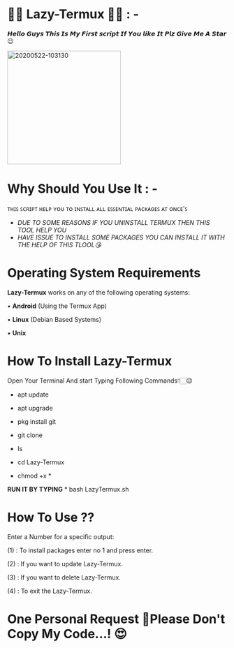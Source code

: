 # 👨‍💻 Lazy-Termux 👨‍💻 : -
 𝙃𝙚𝙡𝙡𝙤 𝙂𝙪𝙮𝙨 𝙏𝙝𝙞𝙨 𝙄𝙨 𝙈𝙮 𝙁𝙞𝙧𝙨𝙩 𝙨𝙘𝙧𝙞𝙥𝙩 𝙄𝙛 𝙔𝙤𝙪 𝙡𝙞𝙠𝙚 𝙄𝙩 𝙋𝙡𝙯 𝙂𝙞𝙫𝙚 𝙈𝙚 𝘼 𝙎𝙩𝙖𝙧😉

<a href="https://ibb.co/tLC3WnV"><img src="https://i.ibb.co/NTY7Hfc/20200522-103130.jpg" align="center" width="260" height="260" alt="20200522-103130" border="0"></a>
# Why Should You Use It : -

ᴛʜɪꜱ ꜱᴄʀɪᴘᴛ ʜᴇʟᴘ ʏᴏᴜ ᴛᴏ ɪɴꜱᴛᴀʟʟ ᴀʟʟ ᴇꜱꜱᴇɴᴛɪᴀʟ ᴘᴀᴄᴋᴀɢᴇꜱ ᴀᴛ ᴏɴᴄᴇ'ꜱ

* *DUE TO SOME REASONS IF YOU UNINSTALL TERMUX THEN THIS TOOL HELP YOU*
* *HAVE ISSUE TO INSTALL SOME PACKAGES YOU CAN INSTALL IT WITH THE HELP OF THIS TLOOL😘*

# Operating System Requirements 

**Lazy-Termux** works on any of the following operating systems:

• **Android** (Using the Termux App)

• **Linux** (Debian Based Systems)

• **Unix**

# How To Install Lazy-Termux
Open Your Terminal And start Typing Following Commands👇🏻😉

*  apt update

*  apt upgrade

*  pkg install git

*  git clone 

*  ls

*  cd Lazy-Termux 

*  chmod +x *

**RUN IT BY TYPING** * bash LazyTermux.sh

# How To Use ??

Enter a Number for a specific output:

(1) : To install packages enter no 1 and press enter.

(2) : If you want to update Lazy-Termux.

(3) : If you want to delete Lazy-Termux.

(4) : To exit the Lazy-Termux.

# One Personal Request 🙏Please Don't Copy My Code...! 😍
